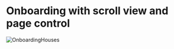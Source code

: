 # Onboarding with scroll view and page control


![OnboardingHouses](https://user-images.githubusercontent.com/27673762/58371950-19d61c00-7f34-11e9-9c64-2e6ab3114bb0.gif)

